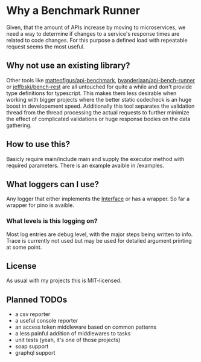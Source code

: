 # Why a Benchmark Runner

Given, that the amount of APIs increase by moving to microservices, we need a way to determine if changes to a service's response times are related to code changes. For this purpose a defined load with repeatable request seems the most useful.

## Why not use an existing library?

Other tools like [matteofigus/api-benchmark](https://github.com/matteofigus/api-benchmark), [bvanderlaan/api-bench-runner](https://github.com/bvanderlaan/api-bench-runner) or [jeffbski/bench-rest](https://github.com/jeffbski/bench-rest) are all untouched for quite a while and don't provide type definitions for typescript. This makes them less desirable when working with bigger projects where the better static codecheck is an huge boost in developement speed.
Additionally this tool separates the validation thread from the thread processing the actual requests to further minimize the effect of complicated validations or huge response bodies on the data gathering.

## How to use this?

Basicly require main/include main and supply the executor method with required parameters. There is an example avaible in /examples.

## What loggers can I use?

Any logger that either implements the [Interface](src/logger/logger.ts) or has a wrapper. So far a wrapper for pino is avaible.

### What levels is this logging on?

Most log entries are debug level, with the major steps being written to info. Trace is currently not used but may be used for detailed argument printing at some point.

## License

As usual with my projects this is MIT-licensed.

## Planned TODOs

- a csv reporter
- a useful console reporter
- an access token middleware based on common patterns
- a less painful addition of middlewares to tasks
- unit tests (yeah, it's one of those projects)
- soap support
- graphql support
